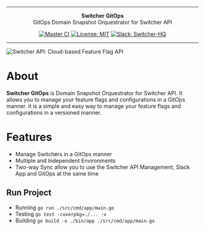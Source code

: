 ***

<div align="center">
<b>Switcher GitOps</b><br>
GitOps Domain Snapshot Orquestrator for Switcher API
</div>

<div align="center">

[![Master CI](https://github.com/switcherapi/switcher-gitops/actions/workflows/master.yml/badge.svg?branch=master)](https://github.com/switcherapi/switcher-gitops/actions/workflows/master.yml)
[![License: MIT](https://img.shields.io/badge/License-MIT-yellow.svg)](https://opensource.org/licenses/MIT)
[![Slack: Switcher-HQ](https://img.shields.io/badge/slack-@switcher/hq-blue.svg?logo=slack)](https://switcher-hq.slack.com/)

</div>

***

![Switcher API: Cloud-based Feature Flag API](https://github.com/switcherapi/switcherapi-assets/blob/master/logo/switcherapi_grey.png)

# About  
**Switcher GitOps** is Domain Snapshot Orquestrator for Switcher API. It allows you to manage your feature flags and configurations in a GitOps manner. It is a simple and easy way to manage your feature flags and configurations in a versioned manner.

# Features
- Manage Switchers in a GitOps manner
- Multiple and Independent Environments
- Two-way Sync allow you to use the Switcher API Management, Slack App and GitOps at the same time

## Run Project

- Running `go run ./src/cmd/app/main.go`
- Testing `go test -coverpkg=./... -v`
- Building `go build -o ./bin/app ./src/cmd/app/main.go`